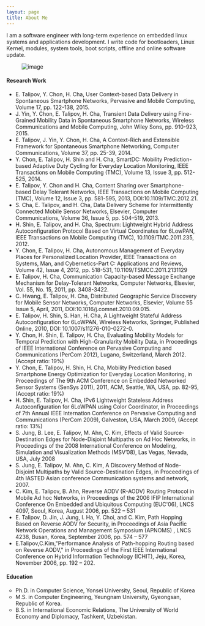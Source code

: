 ```yaml
---
layout: page
title: About Me
---
```


<p class="message">I am a software engineer with long-term experience on embedded linux systems and applications development. I write code for bootloaders, Linux Kernel, modules, system tools, boot scripts, offline and online software update.</p>
<figure><img class="img-fluid" src="{{ "/assets/images/at-work.jpg" | prepend: site.baseurl }}" alt="image"></figure>
<h4>Research Work</h4>
<ul>
	<li>E. Talipov, Y. Chon, H. Cha, User Context-based Data Delivery in Spontaneous Smartphone Networks, Pervasive and Mobile Computing, Volume 17, pp. 122-138, 2015.</li>
	<li>J. Yin, Y. Chon, E. Talipov, H. Cha, Transient Data Delivery using Fine-Grained Mobility Data in Spontaneous Smartphone Networks, Wireless Communications and Mobile Computing, John Wiley Sons, pp. 910-923, 2015.</li>
	<li>E. Talipov, J. Yin, Y. Chon, H. Cha, A Context-Rich and Extensible Framework for Spontaneous Smartphone Networking, Computer Communications, Volume 37, pp. 25-39, 2014.</li>
	<li>Y. Chon, E. Talipov, H. Shin and H. Cha, SmartDC: Mobility Prediction-based Adaptive Duty Cycling for Everyday Location Monitoring, IEEE Transactions on Mobile Computing (TMC), Volume 13, Issue 3, pp. 512-525, 2014.</li>
	<li>E. Talipov, Y. Chon and H. Cha, Content Sharing over Smartphone-based Delay Tolerant Networks, IEEE Transactions on Mobile Computing (TMC), Volume 12, Issue 3, pp. 581-595, 2013, DOI:10.1109/TMC.2012.21.</li>
	<li>S. Cha, E. Talipov, and H. Cha, Data Delivery Scheme for Intermittently Connected Mobile Sensor Networks, Elsevier, Computer Communications, Volume 36, Issue 5, pp. 504–519, 2013.</li>
	<li>H. Shin, E. Talipov, and H. Cha, Spectrum: Lightweight Hybrid Address Autoconfiguration Protocol Based on Virtual Coordinates for 6LowPAN, IEEE Transactions on Mobile Computing (TMC), 10.1109/TMC.2011.235, 2012.</li>
	<li>Y. Chon, E. Talipov, H. Cha, Autonomous Management of Everyday Places for Personalized Location Provider, IEEE Transactions on Systems, Man, and Cybernetics-Part C: Applications and Reviews, Volume 42, Issue 4, 2012, pp. 518-531, 10.1109/TSMCC.2011.2131129</li>
	<li>E. Talipov, H. Cha, Communication Capacity-based Message Exchange Mechanism for Delay-Tolerant Networks, Computer Networks, Elsevier, Vol. 55, No. 15, 2011, pp. 3408-3422.</li>
	<li>C. Hwang, E. Talipov, H. Cha, Distributed Geographic Service Discovery for Mobile Sensor Networks, Computer Networks, Elsevier, Volume 55 Issue 5, April, 2011, DOI:10.1016/j.comnet.2010.09.015.</li>
	<li>E. Talipov, H. Shin, S. Han, H. Cha, A Lightweight Stateful Address Autoconfiguration for 6LoWPAN, Wireless Networks, Springer, Published Online, 2010, DOI: 10.1007/s11276-010-0272-0.</li>
	<li>Y. Chon, H. Shin, E. Talipov, H. Cha, Evaluating Mobility Models for Temporal Prediction with High-Granularity Mobility Data, in Proceedings of IEEE International Conference on Pervasive Computing and Communications (PerCom 2012), Lugano, Switzerland, March 2012. (Accept ratio: 19%)</li>
	<li>Y. Chon, E. Talipov, H. Shin, H. Cha, Mobility Prediction based Smartphone Energy Optimization for Everyday Location Monitoring, in Proceedings of The 9th ACM Conference on Embedded Networked Sensor Systems (SenSys 2011), 2011, ACM, Seattle, WA, USA, pp. 82-95, (Accept ratio: 19%)</li>
	<li>H. Shin, E. Talipov, H. Cha, IPv6 Lightweight Stateless Address Autoconfiguration for 6LoWPAN using Color Coordinator, in Proceedings of 7th Annual IEEE Internation Conference on Pervasive Computing and Communications (PerCom 2009), Galveston, USA, March 2009, (Accept ratio: 13%)</li>
	<li>S. Jung, B. Lee, E. Talipov, M. Ahn, C. Kim, Effects of Valid Source-Destination Edges for Node-Disjoint Multipaths on Ad Hoc Networks, in Proceedings of the 2008 International Conference on Modeling, Simulation and Visualization Methods (MSV’08), Las Vegas, Nevada, USA, July 2008</li>
	<li>S. Jung, E. Talipov, M. Ahn, C. Kim, A Discovery Method of Node-Disjoint Multipaths by Valid Source-Destination Edges, in Proceedings of 4th IASTED Asian conference Communication systems and network, 2007.</li>
	<li>C. Kim, E. Talipov, B. Ahn, Reverse AODV (R-AODV) Routing Protocol in Mobile Ad hoc Networks, in Proceedings of the 2006 IFIP International Conference On Embedded and Ubiquitous Computing (EUC'06), LNCS 4097, Seoul, Korea, August 2006, pp. 522 – 531</li>
	<li>E. Talipov, D. Jin, J. Jung, I. Ha, Y. Choi, and C. Kim, Path Hopping Based on Reverse AODV for Security, in Proceedings of Asia Pacific Network Operations and Management Symposium (APNOMS) , LNCS 4238, Busan, Korea, September 2006, pp. 574 – 577</li>
	<li>E.Talipov,C.Kim,"Performance Analysis of Path-hopping Routing based on Reverse AODV," in Proceedings of the First IEEE International Conference on Hybrid Information Technology (ICHIT), Jeju, Korea, November 2006, pp. 192 – 202.</li>
</ul>
<h4>Education</h4>
<ul type="circle">
	<li>Ph.D. in Computer Science, Yonsei University, Seoul, Republic of Korea</li>
	<li>M.S. in Computer Engineering, Yeungnam University, Gyeongsan, Republic of Korea.</li>
	<li>B.S. in International Economic Relations, The University of World Economy and Diplomacy, Tashkent, Uzbekistan.</li>
</ul>

